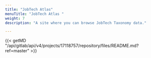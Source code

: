 ```yaml
---
title: "JobTech Atlas"
menuTitle: "JobTech Atlas "
weight: 7
description: "A site where you can browse JobTech Taxonomy data."

---
```

{{< getMD "/api/gitlab/api/v4/projects/17118757/repository/files/README.md?ref=master" >}}
